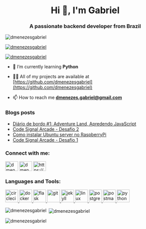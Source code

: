 <h1 align="center">Hi 👋, I'm Gabriel</h1>
<h3 align="center">A passionate backend developer from Brazil</h3>

<p align="left"> <img src="https://komarev.com/ghpvc/?username=dmenezesgabriel&label=Profile%20views&color=0e75b6&style=flat" alt="dmenezesgabriel" /> </p>

<p align="left"> <a href="https://github.com/ryo-ma/github-profile-trophy"><img src="https://github-profile-trophy.vercel.app/?username=dmenezesgabriel" alt="dmenezesgabriel" /></a> </p>

<p align="left"> <a href="https://twitter.com/dmenezesgabriel" target="blank"><img src="https://img.shields.io/twitter/follow/dmenezesgabriel?logo=twitter&style=for-the-badge" alt="dmenezesgabriel" /></a> </p>

- 🌱 I’m currently learning **Python**

- 👨‍💻 All of my projects are available at [https://github.com/dmenezesgabriel](https://github.com/dmenezesgabriel)

- 📫 How to reach me **dmenezes.gabriel@gmail.com**

### Blogs posts

<!-- BLOG-POST-LIST:START -->
- [Diário de bordo #1: Adventure Land, Apredendo JavaScript](https://dmenezesgabriel.github.io/programacao/adventure-land-aprendendo-javascript/)
- [Code Signal Arcade - Desafio 2](https://dmenezesgabriel.github.io/programacao/code-signal-arcade-2/)
- [Como instalar Ubuntu server no RaspberryPi](https://dmenezesgabriel.github.io/raspberrypi/ubuntu/como-instalar-ubuntu-raspberry-pi/)
- [Code Signal Arcade - Desafio 1](https://dmenezesgabriel.github.io/programacao/code-signal-arcade-1/)
<!-- BLOG-POST-LIST:END -->

<h3 align="left">Connect with me:</h3>
<p align="left">
<a href="https://twitter.com/dmenezesgabriel" target="blank"><img align="center" src="https://cdn.jsdelivr.net/npm/simple-icons@3.0.1/icons/twitter.svg" alt="dmenezesgabriel" height="30" width="40" /></a>
<a href="https://linkedin.com/in/dmenezesgabriel" target="blank"><img align="center" src="https://cdn.jsdelivr.net/npm/simple-icons@3.0.1/icons/linkedin.svg" alt="dmenezesgabriel" height="30" width="40" /></a>
<a href="https://dmenezesgabriel.github.io/feed.xml" target="blank"><img align="center" src="https://cdn.jsdelivr.net/npm/simple-icons@3.0.1/icons/rss.svg" alt="https://dmenezesgabriel.github.io/feed.xml" height="30" width="40" /></a>
</p>

<h3 align="left">Languages and Tools:</h3>
<p align="left"> <a href="https://circleci.com" target="_blank"> <img src="https://www.vectorlogo.zone/logos/circleci/circleci-icon.svg" alt="circleci" width="40" height="40"/> </a> <a href="https://www.docker.com/" target="_blank"> <img src="https://devicons.github.io/devicon/devicon.git/icons/docker/docker-original-wordmark.svg" alt="docker" width="40" height="40"/> </a> <a href="https://flask.palletsprojects.com/" target="_blank"> <img src="https://www.vectorlogo.zone/logos/pocoo_flask/pocoo_flask-icon.svg" alt="flask" width="40" height="40"/> </a> <a href="https://git-scm.com/" target="_blank"> <img src="https://www.vectorlogo.zone/logos/git-scm/git-scm-icon.svg" alt="git" width="40" height="40"/> </a> <a href="https://jekyllrb.com/" target="_blank"> <img src="https://www.vectorlogo.zone/logos/jekyllrb/jekyllrb-icon.svg" alt="jekyll" width="40" height="40"/> </a> <a href="https://www.linux.org/" target="_blank"> <img src="https://devicons.github.io/devicon/devicon.git/icons/linux/linux-original.svg" alt="linux" width="40" height="40"/> </a> <a href="https://www.postgresql.org" target="_blank"> <img src="https://devicons.github.io/devicon/devicon.git/icons/postgresql/postgresql-original-wordmark.svg" alt="postgresql" width="40" height="40"/> </a> <a href="https://postman.com" target="_blank"> <img src="https://www.vectorlogo.zone/logos/getpostman/getpostman-icon.svg" alt="postman" width="40" height="40"/> </a> <a href="https://www.python.org" target="_blank"> <img src="https://devicons.github.io/devicon/devicon.git/icons/python/python-original.svg" alt="python" width="40" height="40"/> </a> </p>

<p><img align="left" src="https://github-readme-stats.vercel.app/api/top-langs?username=dmenezesgabriel&show_icons=true&locale=en&layout=compact" alt="dmenezesgabriel" /></p>

<p>&nbsp;<img align="center" src="https://github-readme-stats.vercel.app/api?username=dmenezesgabriel&show_icons=true&locale=en" alt="dmenezesgabriel" /></p>

<p><img align="center" src="https://github-readme-streak-stats.herokuapp.com/?user=dmenezesgabriel&" alt="dmenezesgabriel" /></p>
